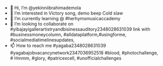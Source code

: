 - 👋 Hi, I’m @yekinniibrahimademola
- 👀 I’m interested in Victory song, demo beep Cold slaw
- 🌱 I’m currently learning @ #herhymsmusicaccademy
- 💞️ I’m looking to collaborate on #yibajayigallerartistryandbisinessauditory2348028631039 link with #businessmoneycolumn, #alldataplatform,#usingforme, #socialmediatimelinesupdates,  
- 📫 How to reach me #yagaba2348028631039 #yagabajobvacancynetwork2347036952518 #blood, #photochallenge, #
Hmmm, #glory, #patricexcell, #unofficialchallenges
<!---
yekinniibrahimademola/yekinniibrahimademola is a ✨ special ✨ repository because its `README.md` (this file) appears on your GitHub profile.
You can click the Preview link to take a look at your changes.
--->

